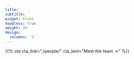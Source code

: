 ```yaml
---
title:
subtitle:
widget: blank
headless: true
weight: 20
design:
  columns: '1'
---
```


{{% cta cta_link="./people/" cta_text="Meet the team →" %}}
